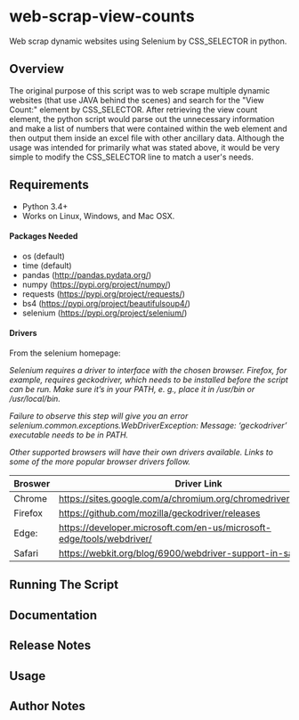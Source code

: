 # web-scrap-view-counts
Web scrap dynamic websites using Selenium by CSS_SELECTOR in python.

## Overview
The original purpose of this script was to web scrape multiple dynamic websites (that use JAVA behind the scenes) and search for the "View Count:" element by CSS_SELECTOR. After retrieving the view count element, the python script would parse out the unnecessary information and make a list of numbers that were contained within the web element and then output them inside an excel file with other ancillary data.
Although the usage was intended for primarily what was stated above, it would be very simple to modify the CSS_SELECTOR line to match a user's needs.

## Requirements
* Python 3.4+
* Works on Linux, Windows, and Mac OSX.

#### Packages Needed
- os (default)
- time (default)
- pandas (http://pandas.pydata.org/)
- numpy (https://pypi.org/project/numpy/)
- requests (https://pypi.org/project/requests/)
- bs4 (https://pypi.org/project/beautifulsoup4/)
- selenium (https://pypi.org/project/selenium/)

#### Drivers 
From the selenium homepage:

*Selenium requires a driver to interface with the chosen browser. Firefox, for example, requires geckodriver, which needs to be installed before the script can be run. Make sure it’s in your PATH, e. g., place it in /usr/bin or /usr/local/bin.*

*Failure to observe this step will give you an error selenium.common.exceptions.WebDriverException: Message: ‘geckodriver’ executable needs to be in PATH.*

*Other supported browsers will have their own drivers available. Links to some of the more popular browser drivers follow.*

Broswer | Driver Link
------------ | -------------
Chrome | https://sites.google.com/a/chromium.org/chromedriver/downloads
Firefox | https://github.com/mozilla/geckodriver/releases
Edge: | https://developer.microsoft.com/en-us/microsoft-edge/tools/webdriver/
Safari | https://webkit.org/blog/6900/webdriver-support-in-safari-10/

## Running The Script

## Documentation

## Release Notes

## Usage

## Author Notes
